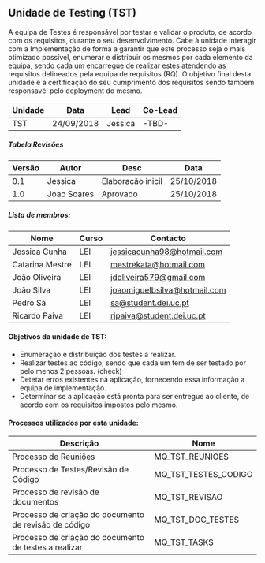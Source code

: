 ## Unidade de Testing (TST)

A equipa de Testes é responsável por testar e validar o produto, de acordo com os requisitos, durante o seu desenvolvimento.
Cabe à unidade interagir com a Implementação de forma a garantir que este processo seja o mais otimizado possível, enumerar e distribuir os mesmos por cada elemento da equipa, sendo cada um encarregue de realizar estes atendendo as requisitos delineados pela equipa de requisitos (RQ).
O objetivo final desta unidade é a certificação do seu cumprimento dos requisitos sendo tambem responsavél pelo deployment do mesmo.


|Unidade | Data | Lead | Co-Lead |
| --- | --- | --- | --- |
| TST | 24/09/2018 | Jessica | -TBD- |


##### Tabela Revisões 

|Versão|Autor|Desc|Data
|---|---|---|---
|0.1|Jessica|Elaboração inicil|25/10/2018
|1.0|Joao Soares|Aprovado|25/10/2018



##### Lista de membros:

| Nome            | Curso | Contacto                     |
| --------------- | ----- | ---------------------------- |
| Jessica Cunha   | LEI   | jessicacunha98@hotmail.com   |
| Catarina Mestre | LEI   | mestrekata@hotmail.com       |
| João Oliveira   | LEI   | jdoliveira579@gmail.com      |
| João Silva      | LEI   | joaomiguelbsilva@hotmail.com |
| Pedro Sá        | LEI   | sa@student.dei.uc.pt         |
| Ricardo Paiva   | LEI   | rjpaiva@student.dei.uc.pt    |


#### Objetivos da unidade de TST:
- Enumeração e distribuição dos testes a realizar.
- Realizar testes ao código, sendo que cada um tem de ser testado por pelo menos 2 pessoas. (check)
- Detetar erros existentes na aplicação, fornecendo essa informação a equipa de implementação.
- Determinar se a aplicação está pronta para ser entregue ao cliente, de acordo com os requisitos impostos pelo mesmo.

#### Processos utilizados por esta unidade:
| Descrição | Nome |
| ---- | ---- |
| Processo de Reuniões | MQ_TST_REUNIOES |
| Processo de Testes/Revisão de Código | MQ_TST_TESTES_CODIGO |
| Processo de revisão de documentos | MQ_TST_REVISAO |
| Processo de criação do documento de revisão de código | MQ_TST_DOC_TESTES |
| Processo de criação do documento de testes a realizar | MQ_TST_TASKS |
